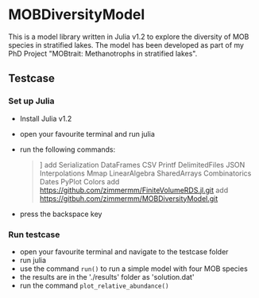 # MOBDiversityModel

This is a model library written in Julia v1.2 to explore the diversity of MOB species in stratified lakes. The model has been developed as part of my PhD Project "MOBtrait: Methanotrophs in stratified lakes".


## Testcase
### Set up Julia
- Install Julia v1.2
- open your favourite terminal and run julia
- run the following commands:

	> ]
	> add Serialization DataFrames CSV Printf DelimitedFiles JSON Interpolations Mmap LinearAlgebra SharedArrays Combinatorics Dates PyPlot Colors
	> add https://github.com/zimmermm/FiniteVolumeRDS.jl.git
	> add https://gitbuh.com/zimmermm/MOBDiversityModel.git

- press the backspace key


### Run testcase
- open your favourite terminal and navigate to the testcase folder
- run julia
- use the command `run()` to run a simple model with four MOB species
- the results are in the './results' folder as 'solution.dat'
- run the command `plot_relative_abundance()`